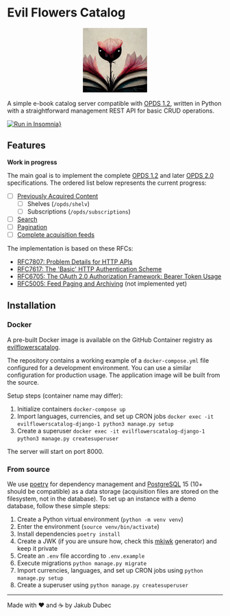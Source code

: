 # Evil Flowers Catalog

<p align="center">
    <img width="150" height="150" src="docs/images/logo.png">
</p>

A simple e-book catalog server compatible with [OPDS 1.2](https://specs.opds.io/opds-1.2), written in Python with
a straightforward management REST API for basic CRUD operations.

[![Run in Insomnia}](https://insomnia.rest/images/run.svg)](https://insomnia.rest/run/?label=Evil%20Flowers%20Catalog%20API&uri=https%3A%2F%2Fgithub.com%2FSibyx%2FEvilFlowersCatalog%2Fblob%2Fmaster%2Fdocs%2FInsomnia_EvilFlowers.json)

## Features

**Work in progress**

The main goal is to implement the complete [OPDS 1.2](https://specs.opds.io/opds-1.2) and later
[OPDS 2.0](https://drafts.opds.io/opds-2.0) specifications. The ordered list below represents the current progress:

- [ ] [Previously Acquired Content](https://specs.opds.io/opds-1.2#61-relations-for-previously-acquired-content)
    - [ ] Shelves (`/opds/shelv`)
    - [ ] Subscriptions (`/opds/subscriptions`)
- [ ] [Search](https://specs.opds.io/opds-1.2#3-search)
- [ ] [Pagination](https://datatracker.ietf.org/doc/html/rfc5005)
- [ ] [Complete acquisition feeds](https://specs.opds.io/opds-1.2#25-complete-acquisition-feeds)

The implementation is based on these RFCs:

- [RFC7807: Problem Details for HTTP APIs](https://datatracker.ietf.org/doc/html/rfc7807)
- [RFC7617: The 'Basic' HTTP Authentication Scheme](https://datatracker.ietf.org/doc/html/rfc7617)
- [RFC6705: The OAuth 2.0 Authorization Framework: Bearer Token Usage](https://datatracker.ietf.org/doc/html/rfc6750)
- [RFC5005: Feed Paging and Archiving](https://datatracker.ietf.org/doc/html/rfc5005) (not implemented yet)

## Installation

### Docker

A pre-built Docker image is available on the GitHub Container registry as
[evilflowerscatalog](https://github.com/EvilFlowersCatalog/EvilFlowersCatalog/pkgs/container/evilflowerscatalog).

The repository contains a working example of a `docker-compose.yml` file configured for a development environment.
You can use a similar configuration for production usage. The application image will be built from the source.

Setup steps (container name may differ):

1. Initialize containers `docker-compose up`
2. Import languages, currencies, and set up CRON jobs
   `docker exec -it evilflowerscatalog-django-1 python3 manage.py setup`
3. Create a superuser `docker exec -it evilflowerscatalog-django-1 python3 manage.py createsuperuser`

The server will start on port 8000.

### From source

We use [poetry](https://python-poetry.org/) for dependency management and [PostgreSQL](https://www.postgresql.org/) 15
(10+ should be compatible) as a data storage (acquisition files are stored on the filesystem, not in the database).
To set up an instance with a demo database, follow these simple steps:

1. Create a Python virtual environment (`python -m venv venv`)
2. Enter the environment (`source venv/bin/activate`)
3. Install dependencies `poetry install`
4. Create a JWK (if you are unsure how, check this [mkjwk](https://mkjwk.org/) generator) and keep it private
5. Create an `.env` file according to `.env.example`
6. Execute migrations `python manage.py migrate`
7. Import currencies, languages, and set up CRON jobs using `python manage.py setup`
8. Create a superuser using `python manage.py createsuperuser`

---
Made with ❤️ and ☕️ by Jakub Dubec

